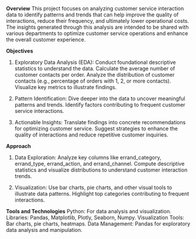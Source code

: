 **Overview**
This project focuses on analyzing customer service interaction data to identify patterns and trends that can help improve the quality of interactions, reduce their frequency, and ultimately lower operational costs. The insights generated through this analysis are intended to be shared with various departments to optimize customer service operations and enhance the overall customer experience.

**Objectives**
1. Exploratory Data Analysis (EDA):
Conduct foundational descriptive statistics to understand the data.
Calculate the average number of customer contacts per order.
Analyze the distribution of customer contacts (e.g., percentage of orders with 1, 2, or more contacts).
Visualize key metrics to illustrate findings.

2. Pattern Identification:
Dive deeper into the data to uncover meaningful patterns and trends.
Identify factors contributing to frequent customer service interactions.

3. Actionable Insights:
Translate findings into concrete recommendations for optimizing customer service.
Suggest strategies to enhance the quality of interactions and reduce repetitive customer inquiries.

**Approach**
1. Data Exploration:
Analyze key columns like errand_category, errand_type, errand_action, and errand_channel.
Compute descriptive statistics and visualize distributions to understand customer interaction trends.

2. Visualization:
Use bar charts, pie charts, and other visual tools to illustrate data patterns.
Highlight top categories contributing to frequent interactions.

**Tools and Technologies**
Python: For data analysis and visualization.
Libraries: Pandas, Matplotlib, Plotly, Seaborn, Numpy.
Visualization Tools: Bar charts, pie charts, heatmaps.
Data Management: Pandas for exploratory data analysis and manipulation.


